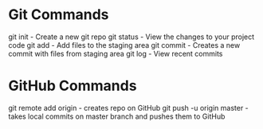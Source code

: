 # Git Commands

git init - Create a new git repo
git status - View the changes to your project code
git add - Add files to the staging area
git commit - Creates a new commit with files from staging area 
git log - View recent commits

# GitHub Commands
git remote add origin <GitHub repo url> - creates repo on GitHub
git push -u origin master - takes local commits on master branch and pushes them to GitHub
